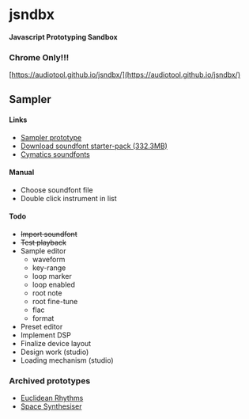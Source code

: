 # jsndbx
#### Javascript Prototyping Sandbox
### Chrome Only!!!
[https://audiotool.github.io/jsndbx/](https://audiotool.github.io/jsndbx/)

## Sampler

#### Links
* [Sampler prototype](https://audiotool.github.io/jsndbx/sampler.html)
* [Download soundfont starter-pack (332.3MB)](https://www.andremichelle.io/audiotool/sf2.zip)
* [Cymatics soundfonts](https://cymatics.fm/blogs/production/soundfonts)

#### Manual
* Choose soundfont file
* Double click instrument in list

#### Todo
* ~~Import soundfont~~
* ~~Test playback~~
* Sample editor
  * waveform
  * key-range
  * loop marker
  * loop enabled
  * root note
  * root fine-tune
  * flac
  * format
* Preset editor
* Implement DSP
* Finalize device layout
* Design work (studio)
* Loading mechanism (studio)

### Archived prototypes
* [Euclidean Rhythms](https://audiotool.github.io/jsndbx/euclidean.html)
* [Space Synthesiser](https://audiotool.github.io/jsndbx/space.html)